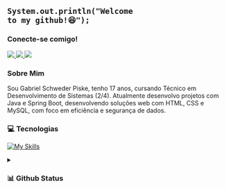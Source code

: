 ## <code>System.out.println("Welcome to my github!😆");</code>

### Conecte-se comigo!
  <a href="mailto:gabriel.piske07@gmail.com">
    <img src="https://img.shields.io/badge/-Gmail-%23333?style=for-the-badge&logo=gmail&logoColor=white" target="_blank">
  </a>
  <a href="https://www.linkedin.com/in/gabriel-piske" target="_blank">
    <img src="https://img.shields.io/badge/-LinkedIn-%230077B5?style=for-the-badge&logo=linkedin&logoColor=white" target="_blank">
  </a>
  <a href="https://www.instagram.com/gabriel.piske07" target="_blank">
    <img src="https://img.shields.io/badge/-Instagram-%23E4405F?style=for-the-badge&logo=instagram&logoColor=white" target="_blank">
  </a>

### Sobre Mim
Sou Gabriel Schweder Piske, tenho 17 anos, cursando Técnico em Desenvolvimento de Sistemas (2/4). Atualmente desenvolvo projetos com Java e Spring Boot, desenvolvendo soluções web com HTML, CSS e MySQL, com foco em eficiência e segurança de dados.

### 💻 Tecnologias
  [![My Skills](https://skillicons.dev/icons?i=java,mysql,html,css,js,spring)](https://skillicons.dev)

<details>
  <summary><h3>📊 Github Status</h3></summary>
  
  <a href="#">![Github stats](https://github-readme-stats.vercel.app/api?username=gabrielpiske&theme=blueberry&count_private=false&hide_border=true&line_height=20)</a>
  <a href="#">![Top Langs](https://github-readme-stats.vercel.app/api/top-langs/?username=gabrielpiske&layout=compact&theme=blueberry&count_private=false&hide_border=true)</a>
</details>
